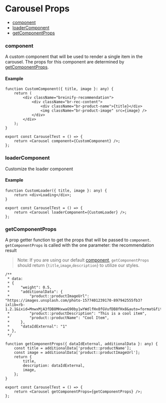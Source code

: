 # Carousel Props

* [component](#component)
* [loaderComponent](#loadercomponent)
* [getComponentProps](#getcomponentprops)

### component
A custom component that will be used to render a single item in the carousel. The props for this component are determined by [getComponentProps](#getcomponentprops).

#### Example
```tsx
function CustomComponent({ title, image }: any) {
    return (
        <div className="breinify-recommendation">
            <div className="br-rec-content">
                <div className="br-product-name">{title}</div>
                <img className="br-product-image" src={image} />
            </div>
        </div>
    );
}

export const CarouselTest = () => {
    return <Carousel component={CustomComponent} />;
};
```
### loaderComponent
Customize the loader component

#### Example
```tsx
function CustomLoader({ title, image }: any) {
    return <div>Loading</div>;
}

export const CarouselTest = () => {
    return <Carousel loaderComponent={CustomLoader} />;
};
```

### getComponentProps
A prop getter function to get the props that will be passed to `component`. `getComponentProps` is called with the one parameter: the recommendation result
> Note: If you are using our default [component](#component), `getComponentProps` should return {`title`,`image`,`description`} to utilize our styles.

```tsx
/**
 * data:
 * {
 *     "weight": 0.5,
 *     "additionalData": {
 *         "product::productImageUrl": "https://images.unsplash.com/photo-1577401239170-897942555fb3?ixlib=rb-1.2.1&ixid=MnwxMjA3fDB8MHxwaG90by1wYWdlfHx8fGVufDB8fHx8&auto=format&fit=crop&w=1528&q=80",
 *         "product::productDescription": "This is a cool item",
 *         "product::productName": "Cool Item",
 *     },
 *     "dataIdExternal": "1"
 * },
 */

function getComponentProps({ dataIdExternal, additionalData }: any) {
    const title = additionalData['product::productName'];
    const image = additionalData['product::productImageUrl'];
    return {
        title,
        description: dataIdExternal,
        image,
    };
}

export const CarouselTest = () => {
    return <Carousel getComponentProps={getComponentProps} />;
};
```
